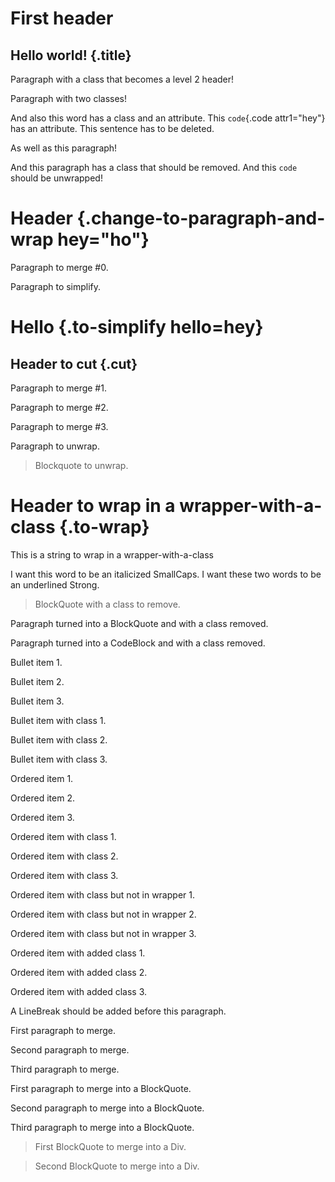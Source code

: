 # First header

## Hello world! {.title}

<div class="paragraph-with-a-class" wrapper=1>

Paragraph with a class that becomes a level 2 header!

</div>

<div class="paragraph-with-another-class and-another" ble="ble" wrapper=1>

Paragraph with two classes!

</div>

And also this <span class="word-with-a-class" bli="blo">word</span> has a class and an attribute. This `code`{.code attr1="hey"} has an attribute. <span class="delete">This sentence has to be deleted.</span>

<div class="delete" wrapper=1>

As well as this paragraph!

</div>

<div class="remove-class" wrapper=1>

And this paragraph has a class that should be removed. And this `code` should be unwrapped!

</div>

# Header {.change-to-paragraph-and-wrap hey="ho"}

<div class="to-merge" wrapper=1>

Paragraph to merge #0.

</div>

<div class="to-simplify" wrapper=1 hello=hey>

Paragraph to simplify.

</div>

# Hello {.to-simplify hello=hey}

## Header to cut {.cut}

<div class="to-merge" wrapper=1>

Paragraph to merge #1.

</div>

<div class="to-merge" wrapper=1>

Paragraph to merge #2.

</div>

<div class="to-merge" wrapper=1>

Paragraph to merge #3.

</div>

<div class="to-unwrap" wrapper="1">

Paragraph to unwrap.

</div>

<div class="to-unwrap">

> Blockquote to unwrap.

</div>

# Header to wrap in a wrapper-with-a-class {.to-wrap}

This is a <span class="to-wrap">string</span> to wrap in a wrapper-with-a-class

I want this <span class="to-small-caps-wrapped-in-italics">word</span> to be an italicized SmallCaps. I want these <span class="to-strong-wrapped-in-underline">two words</span> to be an underlined Strong.

<div class="blockquote-with-a-class-to-remove" wrapper=1>

> BlockQuote with a class to remove.

</div>

<div class="paragraph-turned-blockquote-class-removed
" wrapper=1>

Paragraph turned into a BlockQuote and with a class removed.

</div>

<div class="paragraph-turned-codeblock-class-removed
" wrapper=1>

Paragraph turned into a CodeBlock and with a class removed.

</div>

<div class="paragraph-list-item-to-turn-into-bulletlist" wrapper=1>

Bullet item 1.

</div>

<div class="paragraph-list-item-to-turn-into-bulletlist" wrapper=1>

Bullet item 2.

</div>

<div class="paragraph-list-item-to-turn-into-bulletlist" wrapper=1>

Bullet item 3.

</div>

<div class="paragraph-list-item-with-class-to-turn-into-bulletlist" wrapper=1>

Bullet item with class 1.

</div>

<div class="paragraph-list-item-with-class-to-turn-into-bulletlist" wrapper=1>

Bullet item with class 2.

</div>

<div class="paragraph-list-item-with-class-to-turn-into-bulletlist" wrapper=1>

Bullet item with class 3.

</div>

<div class="paragraph-list-item-to-turn-into-orderedlist" wrapper=1>

Ordered item 1.

</div>

<div class="paragraph-list-item-to-turn-into-orderedlist" wrapper=1>

Ordered item 2.

</div>

<div class="paragraph-list-item-to-turn-into-orderedlist" wrapper=1>

Ordered item 3.

</div>

<div class="paragraph-list-item-with-class-to-turn-into-orderedlist" wrapper=1>

Ordered item with class 1.

</div>

<div class="paragraph-list-item-with-class-to-turn-into-orderedlist" wrapper=1>

Ordered item with class 2.

</div>

<div class="paragraph-list-item-with-class-to-turn-into-orderedlist" wrapper=1>

Ordered item with class 3.

</div>

<div class="paragraph-list-item-with-class-to-turn-into-orderedlist">

Ordered item with class but not in wrapper 1.

</div>

<div class="paragraph-list-item-with-class-to-turn-into-orderedlist">

Ordered item with class but not in wrapper 2.

</div>

<div class="paragraph-list-item-with-class-to-turn-into-orderedlist">

Ordered item with class but not in wrapper 3.

</div>

<div class="paragraph-list-item-with-added-class-to-turn-into-orderedlist" wrapper=1>

Ordered item with added class 1.

</div>

<div class="paragraph-list-item-with-added-class-to-turn-into-orderedlist" wrapper=1>

Ordered item with added class 2.

</div>

<div class="paragraph-list-item-with-added-class-to-turn-into-orderedlist" wrapper=1>

Ordered item with added class 3.

</div>

<div class="insert-linebreak-before" wrapper=1>

A LineBreak should be added before this paragraph.

</div>

<div class="para-to-merge" wrapper=1>

First paragraph to merge.

</div>

<div class="para-to-merge" wrapper=1>

Second paragraph to merge.

</div>

<div class="para-to-merge" wrapper=1>

Third paragraph to merge.

</div>

<div class="para-to-merge-into-blockquote-with-wrapper" wrapper=1>

First paragraph to merge into a BlockQuote.

</div>

<div class="para-to-merge-into-blockquote-with-wrapper" wrapper=1>

Second paragraph to merge into a BlockQuote.

</div>

<div class="para-to-merge-into-blockquote-with-wrapper" wrapper=1>

Third paragraph to merge into a BlockQuote.

</div>

<div class="blockquote-to-merge-into-div-with-wrapper" wrapper=1>

> First BlockQuote to merge into a Div.

</div>

<div class="blockquote-to-merge-into-div-with-wrapper" wrapper=1>

> Second BlockQuote to merge into a Div.

</div>